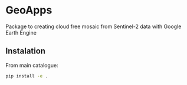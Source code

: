 # GeoApps

Package to creating cloud free mosaic from Sentinel-2 data with Google Earth Engine
## Instalation

From main catalogue:

```bash
pip install -e .
